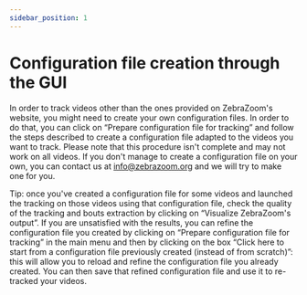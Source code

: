 ```yaml
---
sidebar_position: 1
---
```


# Configuration file creation through the GUI

In order to track videos other than the ones provided on ZebraZoom's website, you might need to create your own configuration files. In order to do that, you can click on “Prepare configuration file for tracking” and follow the steps described to create a configuration file adapted to the videos you want to track. Please note that this procedure isn't complete and may not work on all videos. If you don't manage to create a configuration file on your own, you can contact us at info@zebrazoom.org and we will try to make one for you.

Tip: once you've created a configuration file for some videos and launched the tracking on those videos using that configuration file, check the quality of the tracking and bouts extraction by clicking on “Visualize ZebraZoom's output”. If you are unsatisfied with the results, you can refine the configuration file you created by clicking on “Prepare configuration file for tracking” in the main menu and then by clicking on the box “Click here to start from a configuration file previously created (instead of from scratch)”: this will allow you to reload and refine the configuration file you already created. You can then save that refined configuration file and use it to re-tracked your videos.

